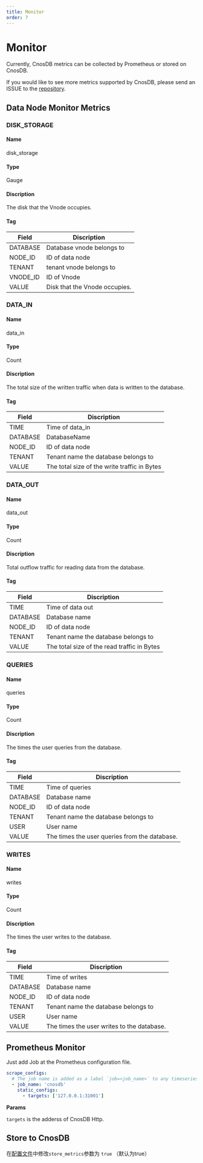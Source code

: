 ```yaml
---
title: Monitor
order: 7
---
```


# Monitor

Currently, CnosDB metrics can be collected by Prometheus or stored on CnosDB.

If you would like to see more metrics supported by CnosDB, please send an ISSUE to the [repository](https://github.com/cnosdb).

## Data Node Monitor Metrics

### DISK_STORAGE

#### Name

disk_storage

#### Type

Gauge

#### Discription

The disk that the Vnode occupies.

#### Tag

| Field    | Discription                   |
|----------|-------------------------------|
| DATABASE | Database vnode belongs to     |
| NODE_ID  | ID of data node               |
| TENANT   | tenant vnode belongs to       |
| VNODE_ID | ID of Vnode                   |
| VALUE    | Disk that the Vnode occupies. |


### DATA_IN

#### Name

data_in

#### Type

Count

#### Discription

The total size of the written traffic when data is written to the database.

#### Tag

| Field    | Discription                                  |
|----------|----------------------------------------------|
| TIME     | Time of data_in                              |
| DATABASE | DatabaseName                                 |
| NODE_ID  | ID of data node                              |
| TENANT   | Tenant name the database belongs to          |
| VALUE    | The total size of the write traffic in Bytes |


### DATA_OUT

#### Name

data_out

#### Type

Count

#### Discription

Total outflow traffic for reading data from the database.

#### Tag

| Field    | Discription                                 |
|----------|---------------------------------------------|
| TIME     | Time of data out                            |
| DATABASE | Database name                               |
| NODE_ID  | ID of data node                             |
| TENANT   | Tenant name the database belongs to         |
| VALUE    | The total size of the read traffic in Bytes |

### QUERIES

#### Name

queries

#### Type

Count

#### Discription

The times the user queries from the database.

#### Tag


| Field    | Discription                                   |
|----------|-----------------------------------------------|
| TIME     | Time of queries                               |
| DATABASE | Database name                                 |
| NODE_ID  | ID of data node                               |
| TENANT   | Tenant name the database belongs to           |
| USER     | User name                                     |
| VALUE    | The times the user queries from the database. |

### WRITES

#### Name

writes

#### Type

Count

#### Discription

The times the user writes to the database.

#### Tag

| Field    | Discription                                |
|----------|--------------------------------------------|
| TIME     | Time of writes                             |
| DATABASE | Database name                              |
| NODE_ID  | ID of data node                            |
| TENANT   | Tenant name the database belongs to        |
| USER     | User name                                  |
| VALUE    | The times the user writes to the database. |


## Prometheus Monitor

Just add Job at the Prometheus configuration file.

```yaml
scrape_configs:
  # The job name is added as a label `job=<job_name>` to any timeseries scraped from this config.
  - job_name: 'cnosdb'
    static_configs:
      - targets: ['127.0.0.1:31001']
```
**Params**

`targets` is the adderss of CnosDB Http.


## Store to CnosDB 

在[配置文件](cluster.md#配置项-cluster)中修改`store_metrics`参数为 `true` （默认为true）

